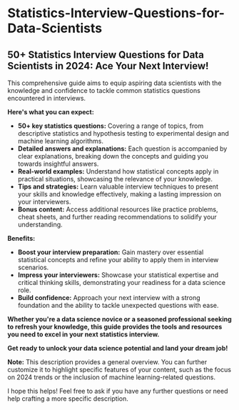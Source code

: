 # Statistics-Interview-Questions-for-Data-Scientists

## 50+ Statistics Interview Questions for Data Scientists in 2024: Ace Your Next Interview!

This comprehensive guide aims to equip aspiring data scientists with the knowledge and confidence to tackle common statistics questions encountered in interviews. 

**Here's what you can expect:**

* **50+ key statistics questions:** Covering a range of topics, from descriptive statistics and hypothesis testing to experimental design and machine learning algorithms.
* **Detailed answers and explanations:** Each question is accompanied by clear explanations, breaking down the concepts and guiding you towards insightful answers.
* **Real-world examples:** Understand how statistical concepts apply in practical situations, showcasing the relevance of your knowledge.
* **Tips and strategies:** Learn valuable interview techniques to present your skills and knowledge effectively, making a lasting impression on your interviewers.
* **Bonus content:** Access additional resources like practice problems, cheat sheets, and further reading recommendations to solidify your understanding.

**Benefits:**

* **Boost your interview preparation:** Gain mastery over essential statistical concepts and refine your ability to apply them in interview scenarios.
* **Impress your interviewers:** Showcase your statistical expertise and critical thinking skills, demonstrating your readiness for a data science role.
* **Build confidence:** Approach your next interview with a strong foundation and the ability to tackle unexpected questions with ease.

**Whether you're a data science novice or a seasoned professional seeking to refresh your knowledge, this guide provides the tools and resources you need to excel in your next statistics interview.**

**Get ready to unlock your data science potential and land your dream job!**

**Note:** This description provides a general overview. You can further customize it to highlight specific features of your content, such as the focus on 2024 trends or the inclusion of machine learning-related questions.

I hope this helps! Feel free to ask if you have any further questions or need help crafting a more specific description.

